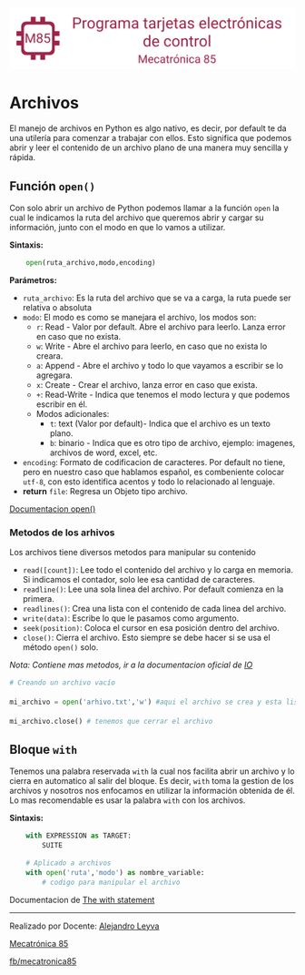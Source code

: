 ![banner](../assets/banner.png)

# Archivos

El manejo de archivos en Python es algo nativo, es decir, por default te da una utilería para comenzar a trabajar con ellos. Esto significa que podemos abrir y leer el contenido de un archivo plano de una manera muy sencilla y rápida.


## Función `open()`

Con solo abrir un archivo de Python podemos llamar a la función `open` la cual le indicamos la ruta del archivo que queremos abrir y cargar su información, junto con el modo en que lo vamos a utilizar.

**Sintaxis:**

```python
    open(ruta_archivo,modo,encoding)
```

**Parámetros:**

- `ruta_archivo`: Es la ruta del archivo que se va a carga, la ruta puede ser relativa o absoluta
- `modo`: El modo es como se manejara el archivo, los modos son:
    - `r`: Read - Valor por default. Abre el archivo para leerlo. Lanza error en caso que no exista.
    - `w`: Write - Abre el archivo para leerlo, en caso que no exista lo creara.
    - `a`: Append - Abre el archivo y todo lo que vayamos a escribir se lo agregara.
    - `x`: Create - Crear el archivo, lanza error en caso que exista.
    - `+`: Read-Write - Indica que tenemos el modo lectura y que podemos escribir en él.
    - Modos adicionales:
        - `t`: text (Valor por default)- Indica que el archivo es un texto plano.
        - `b`: binario - Indica que es otro tipo de archivo, ejemplo: imagenes, archivos de word, excel, etc.
- `encoding`: Formato de codificacion de caracteres. Por default no tiene, pero en nuestro caso que hablamos español, es combeniente colocar `utf-8`, con esto identifica acentos y todo lo relacionado al lenguaje.
- **return** `file`: Regresa un Objeto tipo archivo.

[Documentacion open()](https://docs.python.org/3/library/functions.html#open)

### Metodos de los arhivos

Los archivos tiene diversos metodos para manipular su contenido

- `read([count])`: Lee todo el contenido del archivo y lo carga en memoria. Si indicamos el contador, solo lee esa cantidad de caracteres.
- `readline()`: Lee una sola linea del archivo. Por default comienza en la primera.
- `readlines()`: Crea una lista con el contenido de cada linea del archivo.
- `write(data)`: Escribe lo que le pasamos como argumento.
- `seek(position)`: Coloca el cursor en esa posición dentro del archivo.
- `close()`: Cierra el archivo. Esto siempre se debe hacer si se usa el método `open()` solo.

*Nota: Contiene mas metodos, ir a la documentacion oficial de [IO](https://docs.python.org/3/library/io.html)*


```python
# Creando un archivo vacío

mi_archivo = open('arhivo.txt','w') #aqui el archivo se crea y esta listo para escribir en él

mi_archivo.close() # tenemos que cerrar el archivo
```

## Bloque `with`

Tenemos una palabra reservada `with` la cual nos facilita abrir un archivo y lo cierra en automatico al salir del bloque. Es decir, `with` toma la gestion de los archivos y nosotros nos enfocamos en utilizar la información obtenida de él. Lo mas recomendable es usar la palabra `with` con los archivos.

**Sintaxis:**
```python
    with EXPRESSION as TARGET:
        SUITE
```

```python
    # Aplicado a archivos
    with open('ruta','modo') as nombre_variable:
        # codigo para manipular el archivo

```

Documentacion de [The with statement](https://docs.python.org/3/reference/compound_stmts.html#the-with-statement)



---

Realizado por Docente: [Alejandro Leyva](https://www.alejandro-leyva.com/)

[Mecatrónica 85](https://mecatronica85.com/)

[fb/mecatronica85](https://www.facebook.com/mecatronica85)
